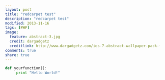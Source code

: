 ```yaml
---
layout: post
title: "redcarpet test"
description: "redcarpet test"
modified: 2013-11-16
tags: [PHP]
image:
  feature: abstract-3.jpg
  credit: dargadgetz
  creditlink: http://www.dargadgetz.com/ios-7-abstract-wallpaper-pack-for-iphone-5-and-ipod-touch-retina/
comments: true
share: true
---
```


```python
def yourfunction():
     print "Hello World!"
```
